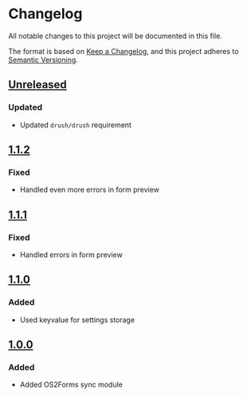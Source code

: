 <!-- markdownlint-disable MD024 -->
# Changelog

All notable changes to this project will be documented in this file.

The format is based on [Keep a Changelog](https://keepachangelog.com/en/1.0.0/),
and this project adheres to [Semantic
Versioning](https://semver.org/spec/v2.0.0.html).

## [Unreleased]

### Updated

- Updated `drush/drush` requirement

## [1.1.2]

### Fixed

- Handled even more errors in form preview

## [1.1.1]

### Fixed

- Handled errors in form preview

## [1.1.0]

### Added

- Used keyvalue for settings storage

## [1.0.0]

### Added

- Added OS2Forms sync module

[Unreleased]: https://github.com/itk-dev/os2forms_sync/compare/1.1.2...HEAD
[1.1.2]: https://github.com/itk-dev/os2forms_sync/compare/1.1.1...1.1.2
[1.1.1]: https://github.com/itk-dev/os2forms_sync/compare/1.1.0...1.1.1
[1.1.0]: https://github.com/itk-dev/os2forms_sync/compare/1.0.0...1.1.0
[1.0.0]: https://github.com/itk-dev/os2forms_sync/releases/tag/1.0.0
